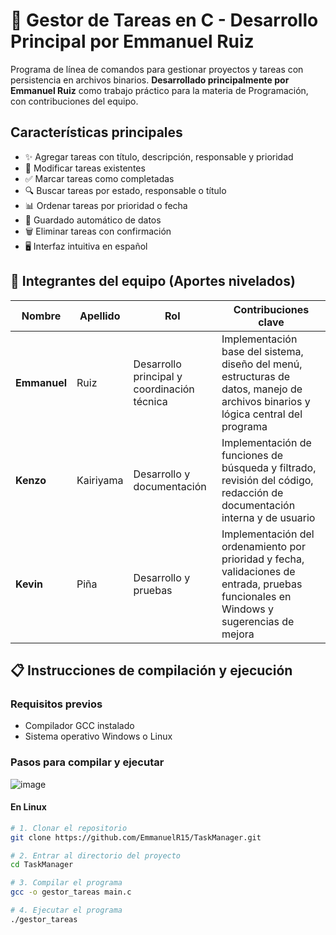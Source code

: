 # 🚀 Gestor de Tareas en C - Desarrollo Principal por Emmanuel Ruiz

Programa de línea de comandos para gestionar proyectos y tareas con persistencia en archivos binarios. **Desarrollado principalmente por Emmanuel Ruiz** como trabajo práctico para la materia de Programación, con contribuciones del equipo.

## Características principales
- ✨ Agregar tareas con título, descripción, responsable y prioridad
- 📝 Modificar tareas existentes
- ✅ Marcar tareas como completadas
- 🔍 Buscar tareas por estado, responsable o título
- 📊 Ordenar tareas por prioridad o fecha
- 💾 Guardado automático de datos
- 🗑️ Eliminar tareas con confirmación
- 🖥️ Interfaz intuitiva en español

## 👥 Integrantes del equipo (Aportes nivelados)

| Nombre    | Apellido    | Rol                          | Contribuciones clave |
|-----------|-------------|-------------------------------|------------------------|
| **Emmanuel** | Ruiz     | Desarrollo principal y coordinación técnica | Implementación base del sistema, diseño del menú, estructuras de datos, manejo de archivos binarios y lógica central del programa |
| **Kenzo**    | Kairiyama | Desarrollo y documentación     | Implementación de funciones de búsqueda y filtrado, revisión del código, redacción de documentación interna y de usuario |
| **Kevin**    | Piña      | Desarrollo y pruebas           | Implementación del ordenamiento por prioridad y fecha, validaciones de entrada, pruebas funcionales en Windows y sugerencias de mejora |

## 📋 Instrucciones de compilación y ejecución

### Requisitos previos
- Compilador GCC instalado
- Sistema operativo Windows o Linux

### Pasos para compilar y ejecutar

![image](https://github.com/user-attachments/assets/f4dc10c0-2fc7-43f5-8cfc-9be4c5f13d09)

#### En Linux
```bash
# 1. Clonar el repositorio
git clone https://github.com/EmmanuelR15/TaskManager.git

# 2. Entrar al directorio del proyecto
cd TaskManager

# 3. Compilar el programa
gcc -o gestor_tareas main.c

# 4. Ejecutar el programa
./gestor_tareas
